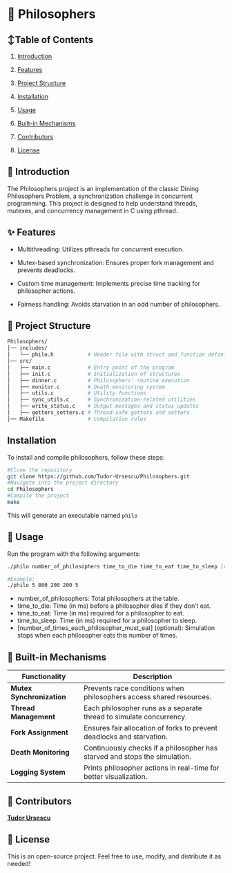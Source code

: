 # 🧠 Philosophers

## ↕️Table of Contents
1. [Introduction](#-introduction)

2. [Features](#features)

3. [Project Structure](#project-structure)

4. [Installation](#installation)

5. [Usage](#usage)

6. [Built-in Mechanisms](#built-in-mechanisms)

7. [Contributors](#contributors)

8. [License](#license)
## 📖 Introduction
The Philosophers project is an implementation of the classic Dining Philosophers Problem, a synchronization challenge in concurrent programming. This project is designed to help understand threads, mutexes, and concurrency management in C using pthread.

## ✨ Features
- Multithreading: Utilizes pthreads for concurrent execution.

- Mutex-based synchronization: Ensures proper fork management and prevents deadlocks.

- Custom time management: Implements precise time tracking for philosopher actions.

- Fairness handling: Avoids starvation in an odd number of philosophers.

## 📂 Project Structure
```sh
Philosophers/
│── includes/
│   └── philo.h           # Header file with struct and function definitions
│── src/
│   ├── main.c            # Entry point of the program
│   ├── init.c            # Initialization of structures
│   ├── dinner.c          # Philosophers' routine execution
│   ├── monitor.c         # Death monitoring system
│   ├── utils.c           # Utility functions
│   ├── sync_utils.c      # Synchronization-related utilities
│   ├── write_status.c    # Output messages and status updates
│   ├── getters_setters.c # Thread-safe getters and setters
│── Makefile              # Compilation rules
```

## Installation
To install and compile philosophers, follow these steps:
```sh
#Clone the repository
git clone https://github.com/Tudor-Ursescu/Philosophers.git
#Navigate into the project directory
cd Philosophers
#Compile the project
make
```
This will generate an executable named `philo`

## 🚀 Usage
Run the program with the following arguments: 
```sh
./philo number_of_philosophers time_to_die time_to_eat time_to_sleep [number_of_times_each_philosopher_must_eat]

#Example:
./philo 5 800 200 200 5
```
- number_of_philosophers: Total philosophers at the table.
- time_to_die: Time (in ms) before a philosopher dies if they don’t eat.
- time_to_eat: Time (in ms) required for a philosopher to eat.
- time_to_sleep: Time (in ms) required for a philosopher to sleep.
- [number_of_times_each_philosopher_must_eat] (optional): Simulation stops when each philosopher eats this number of times.

## 🔧 Built-in Mechanisms
| Functionality              | Description                                                                 |
|----------------------------|-----------------------------------------------------------------------------|
| **Mutex Synchronization**  | Prevents race conditions when philosophers access shared resources.        |
| **Thread Management**      | Each philosopher runs as a separate thread to simulate concurrency.         |
| **Fork Assignment**        | Ensures fair allocation of forks to prevent deadlocks and starvation.       |
| **Death Monitoring**       | Continuously checks if a philosopher has starved and stops the simulation. |
| **Logging System**         | Prints philosopher actions in real-time for better visualization.           |

## 👥 Contributors
[**Tudor Ursescu**](https://github.com/Tudor-Ursescu)

## 📜 License
This is an open-source project. Feel free to use, modify, and distribute it as needed!